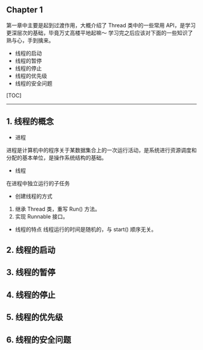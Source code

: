 Chapter 1
---

第一章中主要是起到过渡作用，大概介绍了 Thread 类中的一些常用 API，是学习更深层次的基础，毕竟万丈高楼平地起嘛～
学习完之后应该对下面的一些知识了熟与心，手到擒来。
- 线程的启动
- 线程的暂停
- 线程的停止
- 线程的优先级
- 线程的安全问题

 
 [TOC]

------ 
## 1. 线程的概念 ##
 - 进程
 
 进程是计算机中的程序关于某数据集合上的一次运行活动，是系统进行资源调度和分配的基本单位，是操作系统结构的基础。

 - 线程
 
 在进程中独立运行的子任务
 
 - 创建线程的方式
 
 1. 继承 Thread 类，重写 Run() 方法。
 2. 实现 Runnable 接口。
 
 - 线程的特点
 线程运行的时间是随机的，与 start() 顺序无关。
##  2. 线程的启动 ##


##  3. 线程的暂停 ##


##  4. 线程的停止 ##


##  5. 线程的优先级 ##


##  6. 线程的安全问题 ##













































